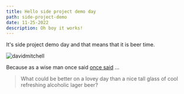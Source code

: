 ```yaml
---
title: Hello side project demo day
path: side-project-demo
date: 11-25-2022
description: Oh boy it works!
---
```


It's side project demo day and that means that it is beer time.

![davidmitchell](https://user-images.githubusercontent.com/20733264/203899017-6a46186c-79a0-4d29-8b14-628488e97792.png)

Because as a wise man once said [once said](https://www.youtube.com/watch?v=k5gQ_rruDmc) ...

> What could be better on a lovey day than a nice tall glass of cool refreshing alcoholic lager beer?
